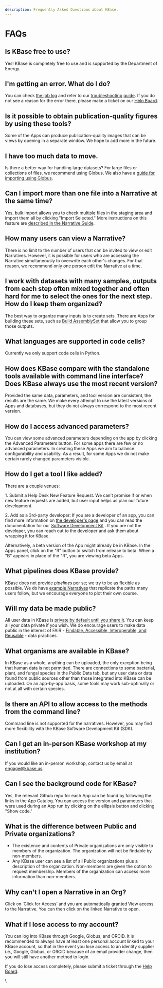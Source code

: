 ```yaml
---
description: Frequently Asked Questions about KBase.
---
```


# FAQs

## Is KBase free to use?&#x20;

Yes! KBase is completely free to use and is supported by the Department of Energy.

## I'm getting an error. What do I do?

You can check [the job log](../troubleshooting/job-errors/common/job-log.md) and refer to our [troubleshooting guide](../troubleshooting/). If you do not see a reason for the error there, please make a ticket on our [Help Board](https://kbase-jira.atlassian.net).

## Is it possible to obtain publication-quality figures by using these tools?

Some of the Apps can produce publication-quality images that can be views by opening in a separate window. We hope to add more in the future.

## I have too much data to move.&#x20;

Is there a better way for handling large datasets? For large files or collections of files, we recommend using Globus. We also have a [guide for importing using Globus](../data/globus.md).

## Can I import more than one file into a Narrative at the same time?

Yes, bulk import allows you to check multiple files in the staging area and import them all by clicking "Import Selected." More instructions on this feature are [described in the Narrative Guide](narrative/add-data.md#using-bulk-import).&#x20;

## How many users can view a Narrative?&#x20;

There is no limit to the number of users that can be invited to view or edit Narratives. However, it is possible for users who are accessing the Narrative simultaneously to overwrite each other's changes. For that reason, we recommend only one person edit the Narrative at a time.

## I work with datasets with many samples, outputs from each step often mixed together and often hard for me to select the ones for the next step. How do I keep them organized?&#x20;

The best way to organize many inputs is to create sets. There are Apps for building these sets, such as [Build AssemblySet](https://narrative.kbase.us/#catalog/apps/kb\_SetUtilities/KButil\_Build\_AssemblySet/release) that allow you to group those outputs.

## What languages are supported in code cells?

Currently we only support code cells in Python.

## How does KBase compare with the standalone tools available with command line interface? Does KBase always use the most recent version?

Provided the same data, parameters, and tool version are consistent, the results are the same. We make every attempt to use the latest versions of Apps and databases, but they do not always correspond to the most recent version.

## How do I access advanced parameters?&#x20;

You can view some advanced parameters depending on the app by clicking the Advanced Parameters button. For some apps there are few or no advanced parameters. In creating these Apps we aim to balance configurability and usability. As a result, for some Apps we do not make certain rarely changed parameters visible.

## How do I get a tool I like added?&#x20;

There are a couple venues:&#x20;

1\. Submit a Help Desk New Feature Request. We can't promise if or when new feature requests are added, but user input helps us plan our future development.&#x20;

2\. Add as a 3rd-party developer: If you are a developer of an app, you can find more information on [the developer's page](../development/) and you can read the documentation for our [Software Development Kit](https://kbase.github.io/kb\_sdk\_docs/) . If you are not the developer, you can reach out to the developer and ask them about wrapping it for KBase.&#x20;

Alternatively, a beta version of the App might already be in KBase. In the Apps panel, click on the "R" button to switch from release to beta. When a "B" appears in place of the "R", you are viewing beta Apps.

## What pipelines does KBase provide?&#x20;

&#x20;KBase does not provide _pipelines_ per se; we try to be as flexible as possible. We do have [example Narratives](../workflows/) that replicate the paths many users follow, but we encourage everyone to plot their own course.

## Will my data be made public?

All user data in KBase is [private by default until you share it](https://www.kbase.us/data-policy-and-sources/). You can keep all your data private if you wish. We do encourage users to make data public in the interest of FAIR - [Findable, Accessible, Interoperable, and Reusable](https://www.go-fair.org/fair-principles/) - data practices.

## What organisms are available in KBase?&#x20;

In KBase as a whole, anything can be uploaded, the only exception being that human data is not permitted. There are connections to some bacterial, plant, and fungal species in the Public Data tab, but any user data or data found from public sources other than those integrated into KBase can be uploaded. On an app-by-app basis, some tools may work sub-optimally or not at all with certain species.

## Is there an API to allow access to the methods from the command line?&#x20;

Command line is not supported for the narratives. However, you may find more flexibility with the KBase Software Development Kit (SDK).

## Can I get an in-person KBase workshop at my institution?&#x20;

If you would like an in-person workshop, contact us by email at [engage@kbase.us](mailto:engage@kbase.us).

## Can I see the background code for KBase?&#x20;

Yes, the relevant Github repo for each App can be found by following the links in the App Catalog. You can access the version and parameters that were used during an App run by clicking on the ellipsis button and clicking "Show code."

## **What is the difference between Public and Private organizations?**

* The existence and contents of Private organizations are only visible to members of the organization. The organization will not be findable by non-members.
* Any KBase user can see a list of all Public organizations plus a description of the organization. Non-members are given the option to request membership. Members of the organization can access more information than non-members.

## **Why can't I open a Narrative in an Org?**

Click on ‘Click for Access’ and you are automatically granted View access to the Narrative. You can then click on the linked Narrative to open.&#x20;

## What if I lose access to my account?&#x20;

You can log into KBase through Google, Globus, and ORCiD. It is recommended to always have at least one personal account linked to your KBase account, so that in the event you lose access to an identity supplier i.e., Google, Globus, or ORCiD because of an email provider change, then you will still have another method to login.&#x20;

If you do lose access completely, please submit a ticket through the [Help Board](../troubleshooting/support.md#contact-us).&#x20;

\
